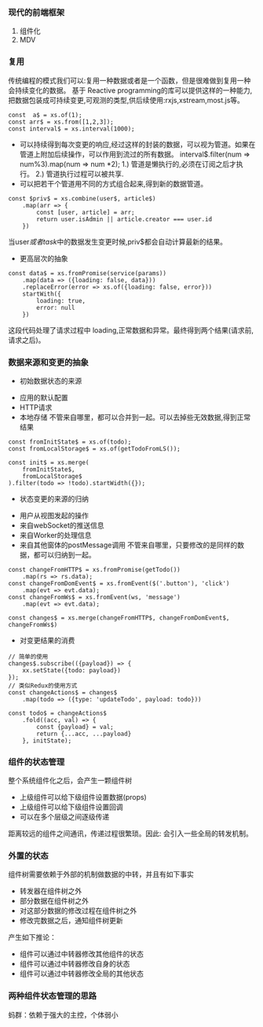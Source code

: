 ### 现代的前端框架
1. 组件化
2. MDV

### 复用
传统编程的模式我们可以:复用一种数据或者是一个函数，但是很难做到复用一种会持续变化的数据。
基于 Reactive programming的库可以提供这样的一种能力,把数据包装成可持续变更,可观测的类型,供后续使用:rxjs,xstream,most.js等。
```
const  a$ = xs.of(1);
const arr$ = xs.from([1,2,3]);
const interval$ = xs.interval(1000);
```
- 可以持续得到每次变更的响应,经过这样的封装的数据，可以视为管道。如果在管道上附加后续操作，可以作用到流过的所有数据。
interval$.filter(num => num%3).map(num => num *2);
1.) 管道是懒执行的,必须在订阅之后才执行。
2.) 管道执行过程可以被共享.
- 可以把若干个管道用不同的方式组合起来,得到新的数据管道。
```
const $priv$ = xs.combine(user$, article$)
    .map(arr => {
        const [user, article] = arr;
        return user.isAdmin || article.creator === user.id
    })
```
当user$或者task$中的数据发生变更时候,priv$都会自动计算最新的结果。

- 更高层次的抽象
```
const data$ = xs.fromPromise(service(params))
    .map(data => ({loading: false, data}))
    .replaceError(error => xs.of({loading: false, error}))
    startWith({
        loading: true,
        error: null
    })
```
这段代码处理了请求过程中 loading,正常数据和异常。最终得到两个结果(请求前,请求之后)。

### 数据来源和变更的抽象
- 初始数据状态的来源
* 应用的默认配置
* HTTP请求
* 本地存储
不管来自哪里，都可以合并到一起。可以去掉些无效数据,得到正常结果
```
const fromInitState$ = xs.of(todo);
const fromLocalStorage$ = xs.of(getTodoFromLS());

const init$ = xs.merge(
    fromInitState$,
    fromLocalStorage$
).filter(todo => !todo).startWidth({});
```
- 状态变更的来源的归纳
* 用户从视图发起的操作
* 来自webSocket的推送信息
* 来自Worker的处理信息
* 来自其他窗体的postMessage调用
不管来自哪里，只要修改的是同样的数据，都可以归纳到一起。
```
const changeFromHTTP$ = xs.fromPromise(getTodo())
    .map(rs => rs.data);
const changeFromDomEvent$ = xs.fromEvent($('.button'), 'click')
    .map(evt => evt.data);
const changeFromWs$ = xs.fromEvent(ws, 'message')
    .map(evt => evt.data);

const changes$ = xs.merge(changeFromHTTP$, changeFromDomEvent$, changeFromWs$)
```
- 对变更结果的消费
```
// 简单的使用
changes$.subscribe(({payload}) => {
    xx.setState({todo: payload})
});
// 类似Redux的使用方式
const changeActions$ = changes$
    .map(todo => ({type: 'updateTodo', payload: todo}))

const todo$ = changeActions$
    .fold((acc, val) => {
        const {payload} = val;
        return {...acc, ...payload}
    }, initState);
```

### 组件的状态管理
整个系统组件化之后，会产生一颗组件树
* 上级组件可以给下级组件设置数据(props)
* 上级组件可以给下级组件设置回调
* 可以在多个层级之间逐级传递

距离较远的组件之间通讯，传递过程很繁琐。因此: 会引入一些全局的转发机制。

### 外置的状态

组件树需要依赖于外部的机制做数据的中转，并且有如下事实
- 转发器在组件树之外
- 部分数据在组件树之外
- 对这部分数据的修改过程在组件树之外
- 修改完数据之后，通知组件树更新

产生如下推论：
- 组件可以通过中转器修改其他组件的状态
- 组件可以通过中转器修改自身的状态
- 组件可以通过中转器修改全局的其他状态

### 两种组件状态管理的思路
蚂群：依赖于强大的主控，个体弱小

